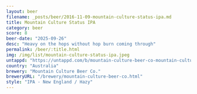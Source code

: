 ```yaml
---
layout: beer
filename: _posts/beer/2016-11-09-mountain-culture-status-ipa.md
title: Mountain Culture Status IPA
category: beer
score: 8
beer-date: "2025-09-26"
desc: "Heavy on the hops without hop burn coming through"
permalink: /beer/:title.html
img: /img/list/mountain-culture-status-ipa.jpeg
untappd: "https://untappd.com/b/mountain-culture-beer-co-mountain-culture-beer-co-status-ipa/6165864"
country: "Australia"
brewery: "Mountain Culture Beer Co."
breweryURL: "/brewery/mountain-culture-beer-co.html"
style: "IPA - New England / Hazy"
---
```

